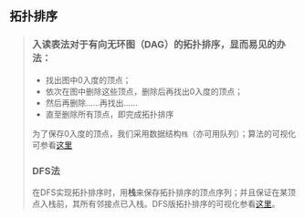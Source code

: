 ## 拓扑排序

> ### 入读表法对于有向无环图（DAG）的拓扑排序，显而易见的办法：
>
> - 找出图中0入度的顶点；
> - 依次在图中删除这些顶点，删除后再找出0入度的顶点；
> - 然后再删除……再找出……
> - 直至删除所有顶点，即完成拓扑排序
>
> 为了保存0入度的顶点，我们采用数据结构`栈`（亦可用队列）；算法的可视化可参看[这里](https://www.cs.usfca.edu/~galles/visualization/TopoSortIndegree.html)
>
> ### DFS法
>
> ​	在DFS实现拓扑排序时，用**栈**来保存拓扑排序的顶点序列；并且保证在某顶点入栈前，其所有邻接点已入栈。DFS版拓扑排序的可视化参看[这里](https://www.cs.usfca.edu/~galles/visualization/TopoSortDFS.html)。



